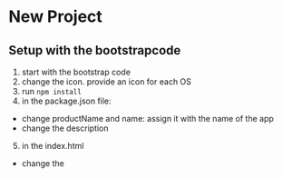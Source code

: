 # New Project

## Setup with the bootstrapcode
1. start with the bootstrap code
2. change the icon. provide an icon for each OS
3. run `npm install`
4. in the package.json file:
+ change productName and name: assign it with the name of the app
+ change the description
5. in the index.html 
+ change the <title>
+ adjust the body
6. in the main.js, change the title in the createNewWindow method
7. run ` npm run dev`: running npm start will run the app without nodemon


# Setup without the bootstrap code
1. start with an empty folder
2. `npm init`set the entry point to main.js
3. `npm i -D electron`: D is for dev dependency == --save-dev
4. in package.json add a script for run electron. the . symbol is for current directory. it should run the main.js
```
"script":{
"start" : "electron ."
}

```
5. create main.js
6. do something inside the file
7. run `npm start`
8. stop with Ctrl + c

`npm start`: run the app
`ctrl +q `: kill the process


## Project Structure
3 folders: app , assets, node_module, main.js, package.json , package-lock.json
in the app folder you wil lhave your html, css and js folders

# Creating the interface
use can use materialize and font awesome
*CDN: not good. you want to keep things local and not network dependent
solution : download the assets the css + webfonts + js folders 
*css: materialize.min.css + font awesome css
*js: materlize.js
*webfonts: hold the icons
## HTML 
make sure to warp the content of the html in a div that has a css class with the same width   of the window as define in main.js\
if the window will be x and the html will be more then x - you will see a scrollbar 
add all the css files needed to your html
<link rel="stylesheet" href="css/*.css">
if you use materialier include the script
<script src="js/materialize.min.js"></script>

### Adding functionality
Let you use modules
you can either:
1. create a .js file and use it in the HTML with the `<script>`
2. write the script inside the html file.for this to work you need to add a config to the main.js
```
<script>
const path = require('path')
....
</script>

```
# Rendre Node integration 
You will see in the console 
`Uncaught ReferenceError: require is not defined`\
to resolve it you should add an option to the BrowserWindow constructor

```
new BrowserWindow({
	webPreferences : {
		nodeIntegration : true,
	},

})

```
Node integration allow you to get the path of a file that was upload via the HTML
1. capture the HTML element: get ElementBy.. and save it in a variable
2. `variable.files[x].path`: files is an array. if you want only the first file put 0 instaed of x


### Useful methods

#### open a folder
you want the app to open a folder:
1. import shell from electron
2. `shell.openItem(path)`

#### make paths for windows and mac
You use backslashes (\) in Windows, but forward slashes (/) in everything else. it's a lot of work to work with condition: if you are in windows you backslashes else use forward. there is a library that do that for us => slash
1. install npm install slash
2. import using `const slash = require('slash')`
3. use it, pass a path to the slash constructor `slash(path)`

#### open an alert window from JS
if using materliaze
```
M.toast({
	html: `meassage`
})
```
# Creating Log File
it will create a local log file on your computer. it can help you debug your app if something goes wrong, also in production (you don't have acces to console in production)
1. npm i electron-log
2. `const log = require {'electron-log}`
3. you have error, warn, info, verbose, debug, silly methods
4. the use is simple : `log.warn("a probleme has occured")`
5. the log is saved here: home directory => library => logs


